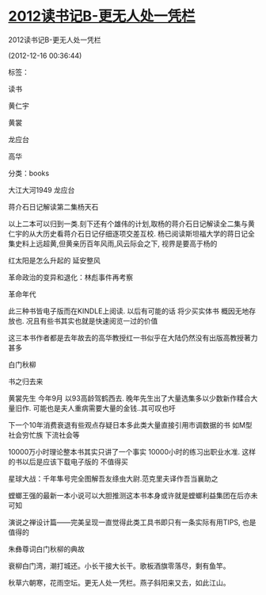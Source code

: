 # [2012读书记B-更无人处一凭栏](https://github.com/ReuenthalLee/blogs/issues/7)

2012读书记B-更无人处一凭栏

(2012-12-16 00:36:44)

标签：

读书



黄仁宇



黄裳



龙应台



高华

分类：books

大江大河1949 龙应台

蒋介石日记解读第二集杨天石

以上二本可以归到一类.刻下还有个雄伟的计划,取杨的蒋介石日记解读全二集与黄仁宇的从大历史看蒋介石日记仔细逐项交差互校. 杨已阅读斯坦福大学的蒋日记全集史料上远超黄,但黄亲历百年风雨,风云际会之下, 视界是要高于杨的

红太阳是怎么升起的 延安整风

革命政治的变异和退化：林彪事件再考察

革命年代

此三种书皆电子版而在KINDLE上阅读. 以后有可能的话 将少买实体书 概因无地存放也. 况且有些书其实也就是快速阅览一过的价值

这三本书作者都是去年故去的高华教授红一书似乎在大陆仍然没有出版高教授著力甚多

白门秋柳

书之归去来

黄裳先生 今年9月 以93高龄驾鹤西去. 晚年先生出了大量选集多以少数新作糅合大量旧作. 可能也是夫人重病需要大量的金钱..其可叹也吁

下一个10年消费衰退有些观点存疑日本多此类大量直接引用市调数据的书 如M型社会穷忙族 下流社会等

10000万小时理论整本书其实只讲了一个事实 10000小时的练习出职业水准. 这样的书以后是应该下载电子版的 不值得买

星球大战：千年隼号完全图解吾友绦虫大尉.范克里夫译作吾当襄助之

螳螂王强的最新一本小说可以大胆推测这本书本身或许就是螳螂利益集团在后亦未可知

演说之禅设计篇——完美呈现一直觉得此类工具书即只有一条实际有用TIPS, 也是值得的

朱彝尊词白门秋柳的典故

衰柳白门湾，潮打城还。小长干接大长干。歌板酒旗零落尽，剩有鱼竿。

秋草六朝寒，花雨空坛。更无人处一凭栏。燕子斜阳来又去，如此江山。